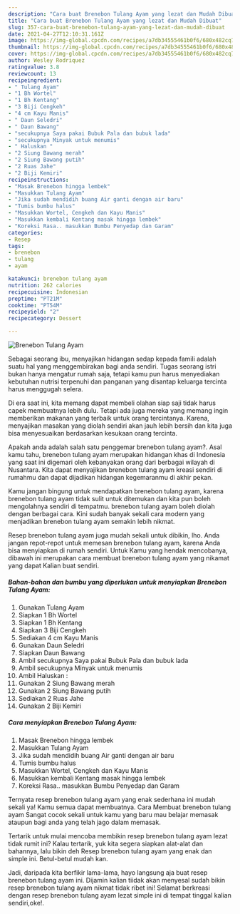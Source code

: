 ```yaml
---
description: "Cara buat Brenebon Tulang Ayam yang lezat dan Mudah Dibuat"
title: "Cara buat Brenebon Tulang Ayam yang lezat dan Mudah Dibuat"
slug: 357-cara-buat-brenebon-tulang-ayam-yang-lezat-dan-mudah-dibuat
date: 2021-04-27T12:10:31.161Z
image: https://img-global.cpcdn.com/recipes/a7db34555461b0f6/680x482cq70/brenebon-tulang-ayam-foto-resep-utama.jpg
thumbnail: https://img-global.cpcdn.com/recipes/a7db34555461b0f6/680x482cq70/brenebon-tulang-ayam-foto-resep-utama.jpg
cover: https://img-global.cpcdn.com/recipes/a7db34555461b0f6/680x482cq70/brenebon-tulang-ayam-foto-resep-utama.jpg
author: Wesley Rodriquez
ratingvalue: 3.8
reviewcount: 13
recipeingredient:
- " Tulang Ayam"
- "1 Bh Wortel"
- "1 Bh Kentang"
- "3 Biji Cengkeh"
- "4 cm Kayu Manis"
- " Daun Seledri"
- " Daun Bawang"
- "secukupnya Saya pakai Bubuk Pala dan bubuk lada"
- "secukupnya Minyak untuk menumis"
- " Haluskan "
- "2 Siung Bawang merah"
- "2 Siung Bawang putih"
- "2 Ruas Jahe"
- "2 Biji Kemiri"
recipeinstructions:
- "Masak Brenebon hingga lembek"
- "Masukkan Tulang Ayam"
- "Jika sudah mendidih buang Air ganti dengan air baru"
- "Tumis bumbu halus"
- "Masukkan Wortel, Cengkeh dan Kayu Manis"
- "Masukkan kembali Kentang masak hingga lembek"
- "Koreksi Rasa.. masukkan Bumbu Penyedap dan Garam"
categories:
- Resep
tags:
- brenebon
- tulang
- ayam

katakunci: brenebon tulang ayam 
nutrition: 262 calories
recipecuisine: Indonesian
preptime: "PT21M"
cooktime: "PT54M"
recipeyield: "2"
recipecategory: Dessert

---
```



![Brenebon Tulang Ayam](https://img-global.cpcdn.com/recipes/a7db34555461b0f6/680x482cq70/brenebon-tulang-ayam-foto-resep-utama.jpg)

Sebagai seorang ibu, menyajikan hidangan sedap kepada famili adalah suatu hal yang menggembirakan bagi anda sendiri. Tugas seorang istri bukan hanya mengatur rumah saja, tetapi kamu pun harus menyediakan kebutuhan nutrisi terpenuhi dan panganan yang disantap keluarga tercinta harus menggugah selera.

Di era  saat ini, kita memang dapat membeli olahan siap saji tidak harus capek membuatnya lebih dulu. Tetapi ada juga mereka yang memang ingin memberikan makanan yang terbaik untuk orang tercintanya. Karena, menyajikan masakan yang diolah sendiri akan jauh lebih bersih dan kita juga bisa menyesuaikan berdasarkan kesukaan orang tercinta. 



Apakah anda adalah salah satu penggemar brenebon tulang ayam?. Asal kamu tahu, brenebon tulang ayam merupakan hidangan khas di Indonesia yang saat ini digemari oleh kebanyakan orang dari berbagai wilayah di Nusantara. Kita dapat menyajikan brenebon tulang ayam kreasi sendiri di rumahmu dan dapat dijadikan hidangan kegemaranmu di akhir pekan.

Kamu jangan bingung untuk mendapatkan brenebon tulang ayam, karena brenebon tulang ayam tidak sulit untuk ditemukan dan kita pun boleh mengolahnya sendiri di tempatmu. brenebon tulang ayam boleh diolah dengan berbagai cara. Kini sudah banyak sekali cara modern yang menjadikan brenebon tulang ayam semakin lebih nikmat.

Resep brenebon tulang ayam juga mudah sekali untuk dibikin, lho. Anda jangan repot-repot untuk memesan brenebon tulang ayam, karena Anda bisa menyiapkan di rumah sendiri. Untuk Kamu yang hendak mencobanya, dibawah ini merupakan cara membuat brenebon tulang ayam yang nikamat yang dapat Kalian buat sendiri.

<!--inarticleads1-->

##### Bahan-bahan dan bumbu yang diperlukan untuk menyiapkan Brenebon Tulang Ayam:

1. Gunakan  Tulang Ayam
1. Siapkan 1 Bh Wortel
1. Siapkan 1 Bh Kentang
1. Siapkan 3 Biji Cengkeh
1. Sediakan 4 cm Kayu Manis
1. Gunakan  Daun Seledri
1. Siapkan  Daun Bawang
1. Ambil secukupnya Saya pakai Bubuk Pala dan bubuk lada
1. Ambil secukupnya Minyak untuk menumis
1. Ambil  Haluskan :
1. Gunakan 2 Siung Bawang merah
1. Gunakan 2 Siung Bawang putih
1. Sediakan 2 Ruas Jahe
1. Gunakan 2 Biji Kemiri




<!--inarticleads2-->

##### Cara menyiapkan Brenebon Tulang Ayam:

1. Masak Brenebon hingga lembek
1. Masukkan Tulang Ayam
1. Jika sudah mendidih buang Air ganti dengan air baru
1. Tumis bumbu halus
1. Masukkan Wortel, Cengkeh dan Kayu Manis
1. Masukkan kembali Kentang masak hingga lembek
1. Koreksi Rasa.. masukkan Bumbu Penyedap dan Garam




Ternyata resep brenebon tulang ayam yang enak sederhana ini mudah sekali ya! Kamu semua dapat membuatnya. Cara Membuat brenebon tulang ayam Sangat cocok sekali untuk kamu yang baru mau belajar memasak ataupun bagi anda yang telah jago dalam memasak.

Tertarik untuk mulai mencoba membikin resep brenebon tulang ayam lezat tidak rumit ini? Kalau tertarik, yuk kita segera siapkan alat-alat dan bahannya, lalu bikin deh Resep brenebon tulang ayam yang enak dan simple ini. Betul-betul mudah kan. 

Jadi, daripada kita berfikir lama-lama, hayo langsung aja buat resep brenebon tulang ayam ini. Dijamin kalian tiidak akan menyesal sudah bikin resep brenebon tulang ayam nikmat tidak ribet ini! Selamat berkreasi dengan resep brenebon tulang ayam lezat simple ini di tempat tinggal kalian sendiri,oke!.

